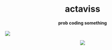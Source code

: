 <h1 align="center">actaviss</h1>
<h4 align="center">prob coding something</h4>

![](https://komarev.com/ghpvc/?username=actaviss)


<p align="center">
  <a href="https://github.com/actaviss">
    <img src="https://lanyard.cnrad.dev/api/1152539537004834846?bg=00000000&hideTimestamp=true"/>
     </a>
  </p>
